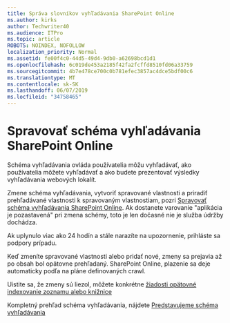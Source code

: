 ```yaml
---
title: Správa slovníkov vyhľadávania SharePoint Online
ms.author: kirks
author: Techwriter40
ms.audience: ITPro
ms.topic: article
ROBOTS: NOINDEX, NOFOLLOW
localization_priority: Normal
ms.assetid: fe00f4c0-44d5-49d4-9db0-a62698bcd1d1
ms.openlocfilehash: 6c019de453a2185f42fa2fcffd8510fd06a33759
ms.sourcegitcommit: 4b7e478ce700c0b781efec3857ac4dce5bdf00c6
ms.translationtype: MT
ms.contentlocale: sk-SK
ms.lasthandoff: 06/07/2019
ms.locfileid: "34758465"
---
```

# <a name="manage-search-schema-in-sharepoint-online"></a>Spravovať schéma vyhľadávania SharePoint Online

Schéma vyhľadávania ovláda používatelia môžu vyhľadávať, ako používatelia môžete vyhľadávať a ako budete prezentovať výsledky vyhľadávania webových lokalít. 

Zmene schéma vyhľadávania, vytvoriť spravované vlastnosti a priradiť prehľadávané vlastnosti k spravovaným vlastnostiam, pozri [Spravovať schéma vyhľadávania SharePoint Online](https://docs.microsoft.com/sharepoint/manage-search-schema). Ak dostanete varovanie "aplikácia je pozastavená" pri zmena schémy, toto je len dočasné nie je služba údržby dochádza. 

Ak uplynulo viac ako 24 hodín a stále narazíte na upozornenie, prihláste sa podpory prípadu.

Keď zmeníte spravované vlastnosti alebo pridať nové, zmeny sa prejavia až po obsah bol opätovne prehľadaný. SharePoint Online, plazenie sa deje automaticky podľa na pláne definovaných crawl.

Uistite sa, že zmeny sú liezol, môžete konkrétne [žiadosti opätovné indexovanie zoznamu alebo knižnice](https://docs.microsoft.com/sharepoint/manage-search-schema#request-re-indexing-of-a-document-library-or-list) 

Kompletný prehľad schéma vyhľadávania, nájdete [Predstavujeme schéma vyhľadávania](https://blogs.technet.microsoft.com/tothesharepoint/2012/11/25/introducing-search-schema-for-sharepoint-2013/) 

